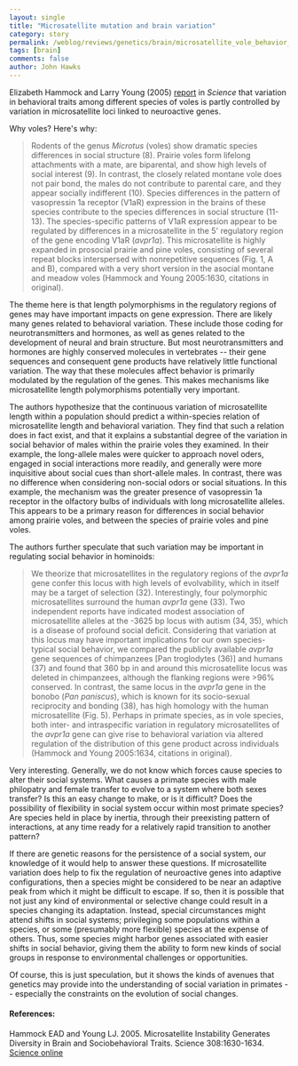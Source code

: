 ```yaml
---
layout: single 
title: "Microsatellite mutation and brain variation" 
category: story
permalink: /weblog/reviews/genetics/brain/microsatellite_vole_behavior_2005.html
tags: [brain] 
comments: false 
author: John Hawks 
---
```



<p>
Elizabeth Hammock and Larry Young (2005) <a href="http://www.sciencemag.org/cgi/content/full/308/5728/1630">report</a> in <i>Science</i> that variation in behavioral traits among different species of voles is partly controlled by variation in microsatellite loci linked to neuroactive genes. 
</p>

<p>
Why voles? Here's why: 
</p>

<blockquote>Rodents of the genus <i>Microtus</i> (voles) show dramatic species differences in social structure (8). Prairie voles form lifelong attachments with a mate, are biparental, and show high levels of social interest (9). In contrast, the closely related montane vole does not pair bond, the males do not contribute to parental care, and they appear socially indifferent (10). Species differences in the pattern of vasopressin 1a receptor (V1aR) expression in the brains of these species contribute to the species differences in social structure (11-13). The species-specific patterns of V1aR expression appear to be regulated by differences in a microsatellite in the 5' regulatory region of the gene encoding V1aR (<i>avpr1a</i>). This microsatellite is highly expanded in prosocial prairie and pine voles, consisting of several repeat blocks interspersed with nonrepetitive sequences (Fig. 1, A and B), compared with a very short version in the asocial montane and meadow voles (Hammock and Young 2005:1630, citations in original). </blockquote>

<p>
The theme here is that length polymorphisms in the regulatory regions of genes may have important impacts on gene expression. There are likely many genes related to behavioral variation. These include those coding for neurotransmitters and hormones, as well as genes related to the development of neural and brain structure. But most neurotransmitters and hormones are highly conserved molecules in vertebrates -- their gene sequences and consequent gene products have relatively little functional variation. The way that these molecules affect behavior is primarily modulated by the regulation of the genes. This makes mechanisms like microsatellite length polymorphisms potentially very important. 
</p>

<p>
The authors hypothesize that the continuous variation of microsatellite length within a population should predict a within-species relation of microsatellite length and behavioral variation. They find that such a relation does in fact exist, and that it explains a substantial degree of the variation in social behavior of males within the prairie voles they examined. In their example, the long-allele males were quicker to approach novel oders, engaged in social interactions more readily, and generally were more inquisitive about social cues than short-allele males. In contrast, there was no difference when considering non-social odors or social situations. In this example, the mechanism was the greater presence of vasopressin 1a receptor in the olfactory bulbs of individuals with long microsatellite alleles. This appears to be a primary reason for differences in social behavior among prairie voles, and between the species of prairie voles and pine voles. 
</p>

<p>
The authors further speculate that such variation may be important in regulating social behavior in hominoids: 
</p>

<blockquote>We theorize that microsatellites in the regulatory regions of the <i>avpr1a</i> gene confer this locus with high levels of evolvability, which in itself may be a target of selection (32). Interestingly, four polymorphic microsatellites surround the human <i>avpr1a</i> gene (33). Two independent reports have indicated modest association of microsatellite alleles at the -3625 bp locus with autism (34, 35), which is a disease of profound social deficit. Considering that variation at this locus may have important implications for our own species-typical social behavior, we compared the publicly available <i>avpr1a</i> gene sequences of chimpanzees [Pan troglodytes (36)] and humans (37) and found that 360 bp in and around this microsatellite locus was deleted in chimpanzees, although the flanking regions were >96% conserved. In contrast, the same locus in the <i>avpr1a</i> gene in the bonobo (<i>Pan paniscus</i>), which is known for its socio-sexual reciprocity and bonding (38), has high homology with the human microsatellite (Fig. 5). Perhaps in primate species, as in vole species, both inter- and intraspecific variation in regulatory microsatellites of the <i>avpr1a</i> gene can give rise to behavioral variation via altered regulation of the distribution of this gene product across individuals (Hammock and Young 2005:1634, citations in original).</blockquote>

<p>
Very interesting. Generally, we do not know which forces cause species to alter their social systems. What causes a primate species with male philopatry and female transfer to evolve to a system where both sexes transfer? Is this an easy change to make, or is it difficult? Does the possibility of flexibility in social system occur within most primate species? Are species held in place by inertia, through their preexisting pattern of interactions, at any time ready for a relatively rapid transition to another pattern? 
</p>

<p>
If there are genetic reasons for the persistence of a social system, our knowledge of it would help to answer these questions. If microsatellite variation does help to fix the regulation of neuroactive genes into adaptive configurations, then a species might be considered to be near an adaptive peak from which it might be difficult to escape. If so, then it is possible that not just any kind of environmental or selective change could result in a species changing its adaptation. Instead, special circumstances might attend shifts in social systems; privileging some populations within a species, or some (presumably more flexible) species at the expense of others. Thus, some species might harbor genes associated with easier shifts in social behavior, giving them the ability to form new kinds of social groups in response to environmental challenges or opportunities. 
</p>

<p>
Of course, this is just speculation, but it shows the kinds of avenues that genetics may provide into the understanding of social variation in primates -- especially the constraints on the evolution of social changes. 
</p>

<h4>References:</h4>

<p class="cite">Hammock EAD and Young LJ. 2005. Microsatellite Instability Generates Diversity in Brain and Sociobehavioral Traits. Science 308:1630-1634. <a href="http://www.sciencemag.org/cgi/content/full/308/5728/1630">Science online</a></p>

